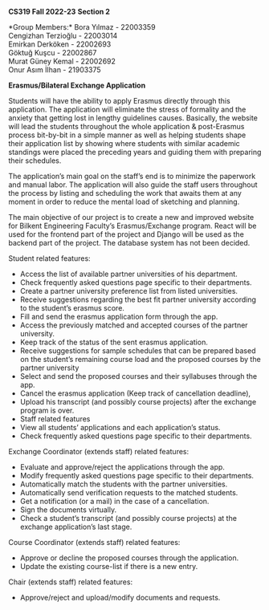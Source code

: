 **CS319 Fall 2022-23**
**Section 2**

*Group Members:\* 
Bora Yılmaz - 22003359\
Cengizhan Terzioğlu - 22003014\
Emirkan Derköken - 22002693\
Göktuğ Kuşcu - 22002867\
Murat Güney Kemal - 22002692\
Onur Asım İlhan - 21903375

**Erasmus/Bilateral Exchange Application**

Students will have the ability to apply Erasmus directly through this application. The application will eliminate the stress of formality and the anxiety that getting lost in lengthy guidelines causes. Basically, the website will lead the students throughout the whole application & post-Erasmus process bit-by-bit in a simple manner as well as helping students shape their application list by showing where students with similar academic standings were placed the preceding years and guiding them with preparing their schedules.

The application’s main goal on the staff’s end is to minimize the paperwork and manual labor. The application will also guide the staff users throughout the process by listing and scheduling the work that awaits them at any moment in order to reduce the mental load of sketching and planning.

The main objective of our project is to create a new and improved website for Bilkent Engineering Faculty’s Erasmus/Exchange program. React will be used for the frontend part of the project and Django will be used as the backend part of the project. The database system has not been decided.

Student related features:
- Access the list of available partner universities of his department.
- Check frequently asked questions page specific to their departments.
- Create a partner university preference list from listed universities.
- Receive suggestions regarding the best fit partner university according to the student’s erasmus score.
- Fill and send the erasmus application form through the app.
- Access the previously matched and accepted courses of the partner university.
- Keep track of the status of the sent erasmus application.
- Receive suggestions for sample schedules that can be prepared based on the student’s remaining course load and the proposed courses by the partner university
- Select and send the proposed courses and their syllabuses through the app.
- Cancel the erasmus application (Keep track of cancellation deadline),
- Upload his transcript (and possibly course projects) after the exchange program is over.
- Staff related features
- View all students’ applications and each application’s status.
- Check frequently asked questions page specific to their departments.

Exchange Coordinator (extends staff) related features:
- Evaluate and approve/reject the applications through the app.
- Modify frequently asked questions page specific to their departments.
- Automatically match the students with the partner universities.
- Automatically send verification requests to the matched students.
- Get a notification (or a mail) in the case of a cancellation.
- Sign the documents virtually.
- Check a student’s transcript (and possibly course projects) at the exchange application’s last stage.

Course Coordinator (extends staff) related features:
- Approve or decline the proposed courses through the application.
- Update the existing course-list if there is a new entry.

Chair (extends staff) related features:
- Approve/reject and upload/modify documents and requests.
